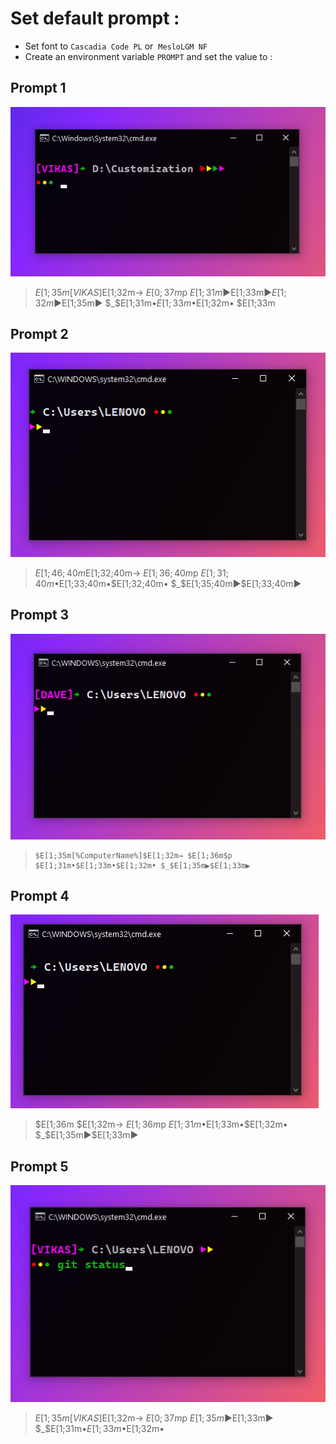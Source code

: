# Set default prompt : 

* Set font to  `Cascadia Code PL` or &nbsp;`MesloLGM NF`   
* Create an environment variable `PROMPT` and set the value to :  

## Prompt 1  
![1](Images/1.png)
>   $E[1;35m[VIKAS]$E[1;32m→ $E[0;37m$p $E[1;31m▶$E[1;33m▶$E[1;32m▶$E[1;35m▶  $_$E[1;31m•$E[1;33m•$E[1;32m• $E[1;33m

## Prompt 2   
![2](Images/2.png)  
>   $E[1;46;40m$E[1;32;40m→ $E[1;36;40m$p $E[1;31;40m•$E[1;33;40m•$E[1;32;40m• $_$E[1;35;40m▶$E[1;33;40m▶

## Prompt 3   
![3](Images/3.png)  
>     $E[1;35m[%ComputerName%]$E[1;32m→ $E[1;36m$p $E[1;31m•$E[1;33m•$E[1;32m• $_$E[1;35m▶$E[1;33m▶

## Prompt 4   
![4](Images/4.png)  
>    $E[1;36m $E[1;32m→ $E[1;36m$p $E[1;31m•$E[1;33m•$E[1;32m• $_$E[1;35m▶$E[1;33m▶ 

## Prompt 5   
![5](Images/5.png)  
>   $E[1;35m[VIKAS]$E[1;32m→ $E[0;37m$p $E[1;35m▶$E[1;33m▶  $_$E[1;31m•$E[1;33m•$E[1;32m• 


